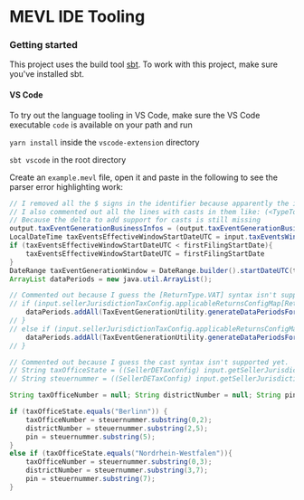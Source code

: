 MEVL IDE Tooling
==========

### Getting started
This project uses the build tool [sbt](https://www.scala-sbt.org). To work with this project, make sure you've installed sbt.

#### VS Code
To try out the language tooling in VS Code, make sure the VS Code executable `code` is available on your path and run

`yarn install` inside the `vscode-extension` directory

`sbt vscode` in the root directory

Create an `example.mevl` file, open it and paste in the following to see the parser error highlighting work:
```java
// I removed all the $ signs in the identifier because apparently the identifier parser regex doesn't allow them.
// I also commented out all the lines with casts in them like: (<TypeToCastTo>) <expression>>
// Because the delta to add support for casts is still missing
output.taxEventGenerationBusinessInfos = (output.taxEventGenerationBusinessInfos == null ? new java.util.ArrayList() : output.taxEventGenerationBusinessInfos);
LocalDateTime taxEventsEffectiveWindowStartDateUTC = input.taxEventsWindowStartDateUTC;
if (taxEventsEffectiveWindowStartDateUTC < firstFilingStartDate){
	taxEventsEffectiveWindowStartDateUTC = firstFilingStartDate
}
DateRange taxEventGenerationWindow = DateRange.builder().startDateUTC(taxEventsEffectiveWindowStartDateUTC).endDateUTC(input.taxEventsWindowEndDateUTC).build();
ArrayList dataPeriods = new java.util.ArrayList();

// Commented out because I guess the [ReturnType.VAT] syntax isn't supported.
// if (input.sellerJurisdictionTaxConfig.applicableReturnsConfigMap[ReturnType.VAT].filingFrequencyInMonths.equals(3)){
    dataPeriods.addAll(TaxEventGenerationUtility.generateDataPeriodsForWindow(taxEventGenerationWindow, "JANUARY-MARCH;APRIL-JUNE;JULY-SEPTEMBER;OCTOBER-DECEMBER;"));
// }
// else if (input.sellerJurisdictionTaxConfig.applicableReturnsConfigMap[ReturnType.VAT].filingFrequencyInMonths.equals(1)){
    dataPeriods.addAll(TaxEventGenerationUtility.generateDataPeriodsForWindow(taxEventGenerationWindow, "JANUARY-JANUARY;FEBRUARY-FEBRUARY;MARCH-MARCH;APRIL-APRIL;MAY-MAY;JUNE-JUNE;JULY-JULY;AUGUST-AUGUST;SEPTEMBER-SEPTEMBER;OCTOBER-OCTOBER;NOVEMBER-NOVEMBER;DECEMBER-DECEMBER;"));
// }

// Commented out because I guess the cast syntax isn't supported yet.
// String taxOfficeState = ((SellerDETaxConfig) input.getSellerJurisdictionTaxConfig()).getTaxOfficeInfo().getAddress.getStateOrRegion();
// String steuernummer = ((SellerDETaxConfig) input.getSellerJurisdictionTaxConfig()).getSteuernummer();

String taxOfficeNumber = null; String districtNumber = null; String pin = null;

if (taxOfficeState.equals("Berlinn")) {
    taxOfficeNumber = steuernummer.substring(0,2);
    districtNumber = steuernummer.substring(2,5);
    pin = steuernummer.substring(5);
}
else if (taxOfficeState.equals("Nordrhein-Westfalen")){
    taxOfficeNumber = steuernummer.substring(0,3);
    districtNumber = steuernummer.substring(3,7);
    pin = steuernummer.substring(7);
}
```
